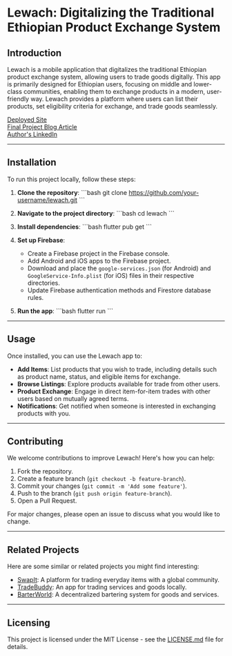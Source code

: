 # Lewach: Digitalizing the Traditional Ethiopian Product Exchange System

## Introduction

Lewach is a mobile application that digitalizes the traditional Ethiopian product exchange system, allowing users to trade goods digitally. This app is primarily designed for Ethiopian users, focusing on middle and lower-class communities, enabling them to exchange products in a modern, user-friendly way. Lewach provides a platform where users can list their products, set eligibility criteria for exchange, and trade goods seamlessly.

[Deployed Site](#)  
[Final Project Blog Article](#)  
[Author's LinkedIn](https://www.linkedin.com/in/natnael-kebede-13553a197/)

---

## Installation

To run this project locally, follow these steps:

1. **Clone the repository**:
   \`\`\`bash
   git clone https://github.com/your-username/lewach.git
   \`\`\`

2. **Navigate to the project directory**:
   \`\`\`bash
   cd lewach
   \`\`\`

3. **Install dependencies**:
   \`\`\`bash
   flutter pub get
   \`\`\`

4. **Set up Firebase**:

   - Create a Firebase project in the Firebase console.
   - Add Android and iOS apps to the Firebase project.
   - Download and place the `google-services.json` (for Android) and `GoogleService-Info.plist` (for iOS) files in their respective directories.
   - Update Firebase authentication methods and Firestore database rules.

5. **Run the app**:
   \`\`\`bash
   flutter run
   \`\`\`

---

## Usage

Once installed, you can use the Lewach app to:

- **Add Items**: List products that you wish to trade, including details such as product name, status, and eligible items for exchange.
- **Browse Listings**: Explore products available for trade from other users.
- **Product Exchange**: Engage in direct item-for-item trades with other users based on mutually agreed terms.
- **Notifications**: Get notified when someone is interested in exchanging products with you.

---

## Contributing

We welcome contributions to improve Lewach! Here's how you can help:

1. Fork the repository.
2. Create a feature branch (`git checkout -b feature-branch`).
3. Commit your changes (`git commit -m 'Add some feature'`).
4. Push to the branch (`git push origin feature-branch`).
5. Open a Pull Request.

For major changes, please open an issue to discuss what you would like to change.

---

## Related Projects

Here are some similar or related projects you might find interesting:

- [SwapIt](https://example.com): A platform for trading everyday items with a global community.
- [TradeBuddy](https://example.com): An app for trading services and goods locally.
- [BarterWorld](https://example.com): A decentralized bartering system for goods and services.

---

## Licensing

This project is licensed under the MIT License - see the [LICENSE.md](LICENSE.md) file for details.
